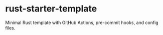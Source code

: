# rust-starter-template
Minimal Rust template with GitHub Actions, pre-commit hooks, and config files.
